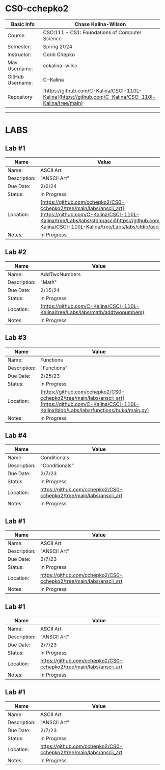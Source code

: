 # CS0-cchepko2

| Basic Info | Chase Kalina-Wilson |
| --- | ---|
| Course: | CSCI111 - CS1: Foundations of Computer Science |
| Semester: | Spring 2024 |
| Instructor: | Corin Chepko |
| Mav Username: | cckalina-wilso |
| GitHub Username: | C-Kalina |
| Repository | [https://github.com/C-Kalina/CSCI-110L-Kalina](https://github.com/C-Kalina/CSO-110l-Kalina/tree/main) |

_______________________________________________________________________________________________________________

# LABS

## Lab #1
| Name | Value |
| --- | --- |
| Name: | ASCII Art |
| Description: | "ANSCII Art" |
| Due Date: | 2/6/24 |
| Status: | In Progress |
| Location: | [https://github.com/cchepko2/CS0-cchepko2/tree/main/labs/anscii_art](https://github.com/C-Kalina/CSCI-110L-Kalina/tree/Labs/labs/stdio/ascii)https://github.com/C-Kalina/CSCI-110L-Kalina/tree/Labs/labs/stdio/ascii |
| Notes: | In Progress|

## Lab #2
| Name | Value |
| --- | --- |
| Name: | AddTwoNumbers |
| Description: | "Math" |
| Due Date: | 2/15/24 |
| Status: | In Progress |
| Location: | [(https://github.com/C-Kalina/CSCI-110L-Kalina/tree/Labs/labs/math/addtwonumbers)](https://github.com/C-Kalina/CSCI-110L-Kalina/tree/Labs/labs/math/addtwonumbers) |
| Notes: | In Progress|

## Lab #3
| Name | Value |
| --- | --- |
| Name: | Functions |
| Description: | "Functions" |
| Due Date: | 2/25/23 |
| Status: | In Progress |
| Location: | [https://github.com/cchepko2/CS0-cchepko2/tree/main/labs/anscii_art](https://github.com/C-Kalina/CSCI-110L-Kalina/blob/Labs/labs/functions/buka/main.py) |
| Notes: | In Progress|

## Lab #4
| Name | Value |
| --- | --- |
| Name: | Conditionals|
| Description: | "Conditionals" |
| Due Date: | 2/7/23 |
| Status: | In Progress |
| Location: | https://github.com/cchepko2/CS0-cchepko2/tree/main/labs/anscii_art |
| Notes: | In Progress|

## Lab #1
| Name | Value |
| --- | --- |
| Name: | ASCII Art |
| Description: | "ANSCII Art" |
| Due Date: | 2/7/23 |
| Status: | In Progress |
| Location: | https://github.com/cchepko2/CS0-cchepko2/tree/main/labs/anscii_art |
| Notes: | In Progress|

## Lab #1
| Name | Value |
| --- | --- |
| Name: | ASCII Art |
| Description: | "ANSCII Art" |
| Due Date: | 2/7/23 |
| Status: | In Progress |
| Location: | https://github.com/cchepko2/CS0-cchepko2/tree/main/labs/anscii_art |
| Notes: | In Progress|

## Lab #1
| Name | Value |
| --- | --- |
| Name: | ASCII Art |
| Description: | "ANSCII Art" |
| Due Date: | 2/7/23 |
| Status: | In Progress |
| Location: | https://github.com/cchepko2/CS0-cchepko2/tree/main/labs/anscii_art |
| Notes: | In Progress|
